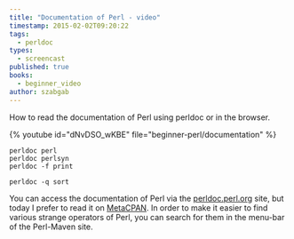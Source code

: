 ```yaml
---
title: "Documentation of Perl - video"
timestamp: 2015-02-02T09:20:22
tags:
  - perldoc
types:
  - screencast
published: true
books:
  - beginner_video
author: szabgab
---
```



How to read the documentation of Perl using perldoc or in the browser.



{% youtube id="dNvDSO_wKBE" file="beginner-perl/documentation" %}

```
perldoc perl
perldoc perlsyn
perldoc -f print

perldoc -q sort
```

You can access the documentation of Perl via the [perldoc.perl.org](http://perldoc.perl.org/) site,
but today I prefer to read it on [MetaCPAN](https://metacpan.org/). In order to make it easier
to find various strange operators of Perl, you can search for them in the menu-bar of the
Perl-Maven site.

